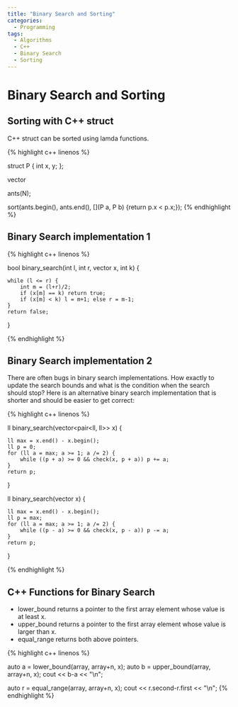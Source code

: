 ```yaml
---
title: "Binary Search and Sorting"
categories:
  - Programming
tags:
  - Algorithms
  - C++
  - Binary Search
  - Sorting
---
```


# Binary Search and Sorting

## Sorting with C++ struct

C++ struct can be sorted using lamda functions.

{% highlight c++ linenos %}

struct P {
  int x, y;
};

vector<P> ants(N);

sort(ants.begin(), ants.end(), [](P a, P b) {return p.x < p.x;});
{% endhighlight %}


## Binary Search implementation 1

{% highlight c++ linenos %}

bool binary_search(int l, int r, vector<int> x, int k) {

    while (l <= r) {
        int m = (l+r)/2;
        if (x[m] == k) return true;
        if (x[m] < k) l = m+1; else r = m-1;
    }
    return false;
}

{% endhighlight %}

## Binary Search implementation 2

There are often bugs in binary search implementations. How exactly to update the search bounds and what is the condition when the search should stop?
Here is an alternative binary search implementation that is shorter and should be easier to get correct:

{% highlight c++ linenos %}

ll binary_search(vector<pair<ll, ll>> x) {

    ll max = x.end() - x.begin();
    ll p = 0;
    for (ll a = max; a >= 1; a /= 2) {
        while ((p + a) >= 0 && check(x, p + a)) p += a;
    }
    return p;
}

ll binary_search(vector<ll> x) {

    ll max = x.end() - x.begin();
    ll p = max;
    for (ll a = max; a >= 1; a /= 2) {
        while ((p - a) >= 0 && check(x, p - a)) p -= a;
    }
    return p;
}


{% endhighlight %}

## C++ Functions for Binary Search

* lower_bound returns a pointer to the first array element whose value is at
least x.
*  upper_bound returns a pointer to the first array element whose value is
larger than x.
*  equal_range returns both above pointers.

{% highlight c++ linenos %}

auto a = lower_bound(array, array+n, x);
auto b = upper_bound(array, array+n, x);
cout << b-a << "\n";

auto r = equal_range(array, array+n, x);
cout << r.second-r.first << "\n";
{% endhighlight %}
